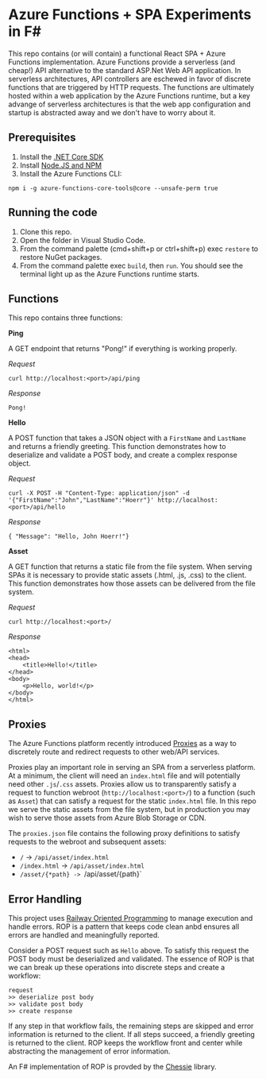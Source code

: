 # Azure Functions + SPA Experiments in F#

This repo contains (or will contain) a functional React SPA + Azure Functions implementation. 
Azure Functions provide a serverless (and cheap!) API alternative to the standard ASP.Net Web API application. 
In serverless architectures, API controllers are eschewed in favor of discrete functions that are triggered by HTTP requests. 
The functions are ultimately hosted within a web application by the Azure Functions runtime, but a key advange of serverless architectures is that the web app configuration and startup is abstracted away and we don't have to worry about it.

## Prerequisites

1. Install the [.NET Core SDK](https://www.microsoft.com/net/learn/get-started)
2. Install [Node.JS and NPM](https://nodejs.org/en/) 
3. Install the Azure Functions CLI:

```
npm i -g azure-functions-core-tools@core --unsafe-perm true
```


## Running the code

1. Clone this repo.
2. Open the folder in Visual Studio Code.
3. From the command palette (cmd+shift+p or ctrl+shift+p) exec `restore` to restore NuGet packages.
4. From the command palette exec `build`, then `run`. You should see the terminal light up as the Azure Functions runtime starts. 

## Functions

This repo contains three functions:

**Ping** 

A GET endpoint that returns "Pong!" if everything is working properly.

*Request*
```
curl http://localhost:<port>/api/ping
```

*Response*
```
Pong!
```

**Hello**

A POST function that takes a JSON object with a `FirstName` and `LastName` and returns a friendly greeting.
This function demonstrates how to deserialize and validate a POST body, and create a complex response object. 

*Request*
```
curl -X POST -H "Content-Type: application/json" -d '{"FirstName":"John","LastName":"Hoerr"}' http://localhost:<port>/api/hello
```

*Response*
```
{ "Message": "Hello, John Hoerr!"}
```

**Asset**

A GET function that returns a static file from the file system. When serving SPAs it is necessary to provide static assets (.html, .js, .css)
to the client. This function demonstrates how those assets can be delivered from the file system.

*Request*
```
curl http://localhost:<port>/
```

*Response*
```
<html>
<head>
    <title>Hello!</title>
</head>
<body>
    <p>Hello, world!</p>
</body>
</html>
```

## Proxies

The Azure Functions platform recently introduced [Proxies](https://docs.microsoft.com/en-us/azure/azure-functions/functions-proxies) as a way to discretely route and redirect requests to other web/API services.

Proxies play an important role in serving an SPA from a serverless platform. At a minimum, the client will need an `index.html` file and will potentially need other `.js`/`.css` assets. Proxies allow us to transparently satisfy a request to function webroot (`http://localhost:<port>/`) to a function (such as `Asset`) that can satisfy a request for the static `index.html` file. In this repo we serve the static assets from the file system, but in production you may wish to serve those assets from Azure Blob Storage or CDN.

The `proxies.json` file contains the following proxy definitions to satisfy requests to the webroot and subsequent assets:  
* `/` -> `/api/asset/index.html`  
* `/index.html` -> `/api/asset/index.html`  
* `/asset/{*path} -> `/api/asset/{path}`  

## Error Handling

This project uses [Railway Oriented Programming](https://fsharpforfunandprofit.com/rop/) to manage execution and handle errors. ROP is a pattern that keeps code clean anbd ensures all errors are handled and meaningfully reported. 

Consider a POST request such as `Hello` above. To satisfy this request the POST body must be deserialized and validated. The essence of ROP is that we can break up these operations into discrete steps and create a workflow:

```
request
>> deserialize post body
>> validate post body
>> create response
```

If any step in that workflow fails, the remaining steps are skipped and error information is returned to the client. If all steps succeed, a friendly greeting is returned to the client. ROP keeps the workflow front and center while abstracting the management of error information. 

An F# implementation of ROP is provded by the [Chessie](https://github.com/fsprojects/Chessie) library.
